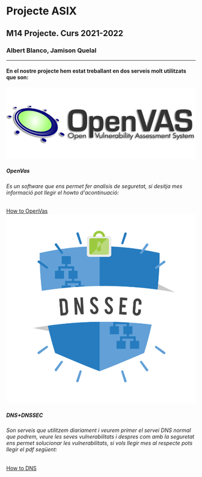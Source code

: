 # Projecte ASIX
## M14 Projecte. Curs 2021-2022
### Albert Blanco, Jamison Quelal
---
#### En el nostre projecte hem estat treballant en dos serveis molt utilitzats que son:
![](Imatges/openvas.png)
##### OpenVas
###### Es un software que ens permet fer analisis de seguretat, si desitja mes informació pot llegir el howto d'acontinuació:
[How to OpenVas](https://github.com/isx24432143/Projecte-ASIX/blob/master/HowToOpenVas.pdf)
![](Imatges/dnssec.png)

##### DNS+DNSSEC
###### Son serveis que utilitzem diariament i veurem primer el servei DNS normal que podrem, veure les seves vulnerabilitats i despres com amb la seguretat ens permet solucionar les vulnerabilitats, si vols llegir mes al respecte pots llegir el pdf següent:
[How to DNS](https://github.com/isx24432143/Projecte-ASIX/blob/master/howtobind9.md)
